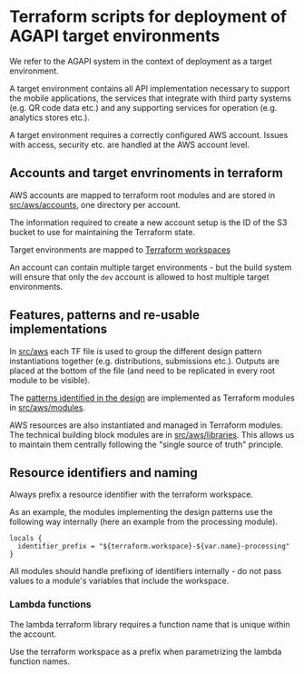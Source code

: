 # Terraform scripts for deployment of AGAPI target environments

We refer to the AGAPI system in the context of deployment as a target environment.

A target environment contains all API implementation necessary to support the mobile applications, the services that integrate with third party systems (e.g. QR code data etc.) and any supporting services for operation (e.g. analytics stores etc.).

A target environment requires a correctly configured AWS account. Issues with access, security etc. are handled at the AWS account level.

## Accounts and target envrinoments in terraform

AWS accounts are mapped to terraform root modules and are stored in [src/aws/accounts](./aws/accounts), one directory per account.

The information required to create a new account setup is the ID of the S3 bucket to use for maintaining the Terraform state.

Target environments are mapped to [Terraform workspaces](https://www.terraform.io/docs/cloud/workspaces/index.html)

An account can contain multiple target environments - but the build system will ensure that only the ```dev``` account is allowed to host multiple target environments.

## Features, patterns and re-usable implementations

In [src/aws](./aws/) each TF file is used to group the different design pattern instantiations together (e.g. distributions, submissions etc.). 
Outputs are placed at the bottom of the file (and need to be replicated in every root module to be visible).

The [patterns identified in the design](../../doc/architecture/guidebook.md#System-APIs-and-Interfaces) are implemented as Terraform modules in [src/aws/modules](./modules/).

AWS resources are also instantiated and managed in Terraform modules. The technical building block modules are in [src/aws/libraries](./libraries/).
This allows us to maintain them centrally following the "single source of truth" principle.

## Resource identifiers and naming

Always prefix a resource identifier with the terraform workspace.

As an example, the modules implementing the design patterns use the following way internally (here an  example from the processing module).

```hcl
locals {
  identifier_prefix = "${terraform.workspace}-${var.name}-processing"
}
```

All modules should handle prefixing of identifiers internally - do not pass values to a module's variables that include the workspace.

### Lambda functions

The lambda terraform library requires a function name that is unique within the account.

Use the terraform workspace as a prefix when parametrizing the lambda function names.
